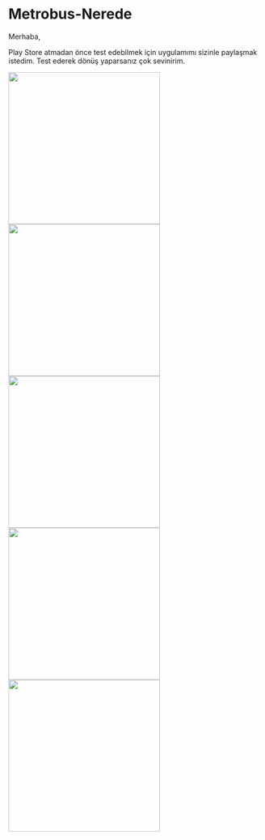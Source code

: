 # Metrobus-Nerede

Merhaba,

Play Store atmadan önce test edebilmek için uygulamımı sizinle paylaşmak istedim. Test ederek dönüş yaparsanız çok sevinirim.

<img src="http://ahmetbalkan.com.tr/1.jpeg" width="300"/> <img src="http://ahmetbalkan.com.tr/2.jpeg" width="300"/> <img src="http://ahmetbalkan.com.tr/3.jpeg" width="300"/> <img src="http://ahmetbalkan.com.tr/4.jpeg" width="300"/> <img src="http://ahmetbalkan.com.tr/5.jpeg" width="300"/>
